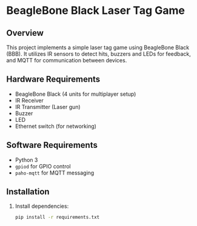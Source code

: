 # BeagleBone Black Laser Tag Game

## Overview
This project implements a simple laser tag game using BeagleBone Black (BBB). It utilizes IR sensors to detect hits, buzzers and LEDs for feedback, and MQTT for communication between devices.

## Hardware Requirements
- BeagleBone Black (4 units for multiplayer setup)
- IR Receiver
- IR Transmitter (Laser gun)
- Buzzer
- LED
- Ethernet switch (for networking)

## Software Requirements
- Python 3
- `gpiod` for GPIO control
- `paho-mqtt` for MQTT messaging

## Installation
1. Install dependencies:
   ```sh
   pip install -r requirements.txt
